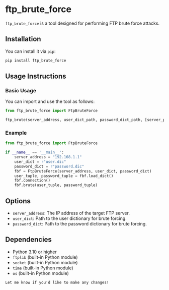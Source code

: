 # ftp_brute_force

`ftp_brute_force` is a tool designed for performing FTP brute force attacks.

## Installation

You can install it via `pip`:

```bash
pip install ftp_brute_force
```

## Usage Instructions

### Basic Usage

You can import and use the tool as follows:

```python
from ftp_brute_force import FtpBruteForce

ftp_brute(server_address, user_dict_path, password_dict_path, [server_port])
```

### Example

```python
from ftp_brute_force import FtpBruteForce

if __name__ == '__main__':
    server_address = "192.168.1.1"
    user_dict = r"user.dic"
    password_dict = r"password.dic"
    fbf = FtpBruteForce(server_address, user_dict, password_dict)
    user_tuple, password_tuple = fbf.load_dict()
    fbf.connection()
    fbf.brute(user_tuple, password_tuple)
```

## Options

- `server_address`: The IP address of the target FTP server.
- `user_dict`: Path to the user dictionary for brute forcing.
- `password_dict`: Path to the password dictionary for brute forcing.

## Dependencies

- Python 3.10 or higher
- `ftplib` (built-in Python module)
- `socket` (built-in Python module)
- `time` (built-in Python module)
- `os` (built-in Python module)
```
Let me know if you'd like to make any changes!